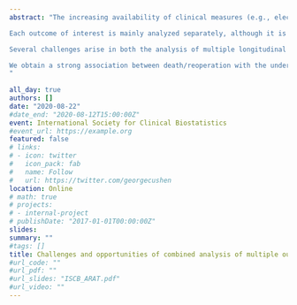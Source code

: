 ```yaml
---
abstract: "The increasing availability of clinical measures (e.g., electronic medical records) leads to collecting different types of information. This information includes multiple longitudinal measurements, and sometimes, also survival outcomes. The motivation comes from several clinical applications. In particular, patients after a heart valve replacement have a higher risk of dying or requiring a reoperation. These patients are followed echocardiographically, where several biomarkers are collected. Another example comes from patients after stroke, where measurements to assess recovery are taken over time. 

Each outcome of interest is mainly analyzed separately, although it is biologically relevant to study them together. Previous work has focused on investigating the association between longitudinal and survival outcomes; however, less work has been done to examine the association between multiple longitudinal outcomes. In that case, it is common to assume a multivariate normal distribution for the corresponding random effects. This approach, nevertheless, will not measure the strength of association between the outcomes. Including longitudinal outcomes, as time-dependent covariates, in the model of interest would allow us to investigate the strength of the association between different outcomes. 

Several challenges arise in both the analysis of multiple longitudinal data and longitudinal-survival data. In particular, different characteristics of the patients' longitudinal profiles could influence the outcome(s) of interest. Using extensions of multivariate mixed-effects models and joint models of longitudinal and survival outcomes, we investigate how different features (underlying value, slope, area under the curve) of the longitudinal predictors are associated with the primary outcome(s). 

We obtain a strong association between death/reoperation with the underlying value and rate of change of the aortic valve gradient (difference in pressure on each side of the valve). Moreover, there is a strong association between the limb functioning with the rate of change in body function impairments for patients after stroke. Further results from simulations studies show important bias when not using the appropriate characteristic of the longitudinal profile. In this new era of rich medical data sets, it is often challenging to decide how to analyze all the available data appropriately.
"
 
all_day: true
authors: []
date: "2020-08-22"
#date_end: "2020-08-12T15:00:00Z"
event: International Society for Clinical Biostatistics
#event_url: https://example.org
featured: false
# links:
# - icon: twitter
#   icon_pack: fab
#   name: Follow
#   url: https://twitter.com/georgecushen
location: Online
# math: true
# projects:
# - internal-project
# publishDate: "2017-01-01T00:00:00Z"
slides: 
summary: "" 
#tags: []
title: Challenges and opportunities of combined analysis of multiple outcomes in longitudinal studies
#url_code: ""
#url_pdf: ""
#url_slides: "ISCB_ARAT.pdf"
#url_video: ""
---
```

